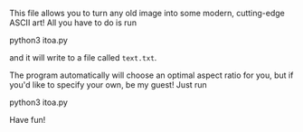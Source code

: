 This file allows you to turn any old image into some modern, cutting-edge ASCII art! All you have to do is run

  python3 itoa.py <path-to-image>
  
and it will write to a file called ``text.txt``. 

The program automatically will choose an optimal aspect ratio for you, but if you'd like to specify your own, be my guest! Just run 

  python3 itoa.py <path-to-image> <width> <height>
  

Have fun!
